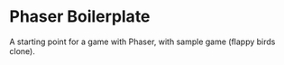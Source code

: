 # Phaser Boilerplate

A starting point for a game with Phaser, with sample game (flappy birds clone).
